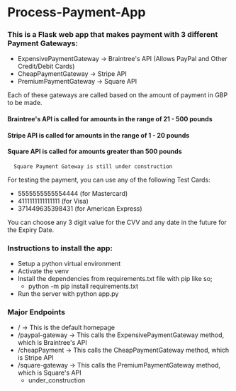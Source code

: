 # Process-Payment-App

### This is a Flask web app that makes payment with 3 different Payment Gateways:
  - ExpensivePaymentGateway -> Braintree's API (Allows PayPal and Other Credit/Debit Cards)
  - CheapPaymentGateway -> Stripe API
  - PremiumPaymentGateway -> Square API
  
  Each of these gateways are called based on the amount of payment in GBP to be made.
  
  #### Braintree's API is called for amounts in the range of 21 - 500 pounds
  #### Stripe API is called for amounts in the range of 1 - 20 pounds
  #### Square API is called for amounts greater than 500 pounds
      Square Payment Gateway is still under construction
  
  
  For testing the payment, you can use any of the following Test Cards:
  - 5555555555554444 (for Mastercard)
  - 4111111111111111 (for Visa)
  - 371449635398431 (for American Express)
  
  You can choose any 3 digit value for the CVV and any date in the future for the Expiry Date.


### Instructions to install the app:
- Setup a python virtual environment
- Activate the venv
- Install the dependencies from requirements.txt file with pip like so;
  - python -m pip install requirements.txt
- Run the server with python app.py

### Major Endpoints
  - /                 -> This is the default homepage 
  - /paypal-gateway   -> This calls the ExpensivePaymentGateway method, which is Braintree's API
  - /cheapPayment     -> This calls the CheapPaymentGateway method, which is Stripe API
  - /square-gateway   -> This calls the PremiumPaymentGateway method, which is Square's API
    - under_construction
